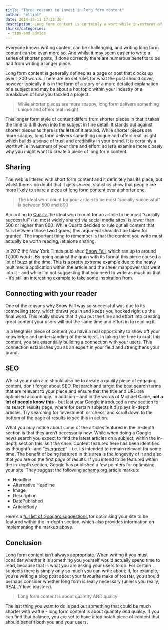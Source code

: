 ```yaml
---
title: "Three reasons to invest in long form content"
author: "elliot"
date: 2014-12-11 17:33:20
description: Long form content is certainly a worthwhile investment of your time and effort, so let’s examine more closely why you might want to create some.
thinks/categories: 
 - tips-and-advice
---
```


Everyone knows writing content can be challenging, and writing long form content can be even more so. And whilst it may seem easier to write a series of shorter posts, if done correctly there are numerous benefits to be had from writing a longer piece.

Long form content is generally defined as a page or post that clocks up over 1,200 words. There are no set rules for what the post should cover, however typically it is in the form of a story or a more detailed explanation of a subject and may be about a hot topic within your industry or a breakdown of how you tackled a project.

> While shorter pieces are more snappy, long form delivers something unique and offers real insight

This longer form style of content differs from shorter pieces in that it takes the time to drill down into the subject in fine detail. It stands out against shorter pieces as there is far less of it around. While shorter pieces are more snappy, long form delivers something unique and offers real insight which builds a sense of trust and credibility in your brand. It is certainly a worthwhile investment of your time and effort, so let’s examine more closely why you might want to create a piece of long form content.

## Sharing

The web is littered with short form content and it definitely has its place, but whilst there’s no doubt that it gets shared, statistics show that people are more likely to share a piece of long form content over a shorter one.

> The ideal word count for your article to be most “socially successful” is between 500 and 800

According to [Quartz ](http://www.qz.com/)the ideal word count for an article to be most “socially successful” (i.e. most widely shared via social media sites) is lower than 500 or higher than 800. While Quartz decided to rule out all content that falls between those two figures, this argument shouldn’t be taken for granted. The important thing to remember is that the content you write must actually be worth reading, let alone sharing.

In 2012 the New York Times published [Snow Fall](http://www.nytimes.com/projects/2012/snow-fall/), which ran up to around 17,000 words. By going against the grain with its format this piece caused a lot of buzz at the time. This is a pretty extreme example due to the heavy multimedia application within the article and the sheer manpower that went into it - and while I’m not suggesting that you need to write as much as that - it’s still an interesting example to take some inspiration from.

## Connecting with your reader

One of the reasons why Snow Fall was so successful was due to its compelling story, which draws you in and keeps you hooked right up the final word. This really shows that if you put the time and effort into creating great content your users will put the same time and effort in to reading it.

In a lengthier piece of content you have a real opportunity to show off your knowledge and understanding of the subject. In taking the time to craft this content, you are essentially building a connection with your users. This connection establishes you as an expert in your field and strengthens your brand.

## SEO

Whilst your main aim should also be to create a quality piece of engaging content, don’t forget about [SEO](/creates/online-marketing/seo/). Research and target the best search terms that are relevant to your piece and ensure that the title and URL are optimised accordingly. In addition – and in the words of Michael Caine, __not a lot of people know this__ - but last year Google introduced a new section to its search results page, where for certain subjects it displays in-depth articles. Try searching for ‘investment’ or ‘chess’ and scroll down to the bottom of the page of results to see this in action.

What you may notice about some of the articles featured in the in-depth section is that they aren’t necessarily new. While when doing a Google news search you expect to find the latest articles on a subject, within the in-depth section this isn’t the case. Content featured here has been identified as thoughtful and “[evergreen](/thinks/evergreen-content-saves-time-makes-money/)” – i.e. its intended to remain relevant for some time. The benefit of being featured in this area is the longevity of it and also that you are on the first page of results. If you intend to be featured within the in-depth section, Google has published a few pointers for optimising your site. They suggest the following [schema.org](http://schema.org/) article markup:

- Headline
- Alternative Headline
- Image
- Description
- DatePublished
- ArticleBody


Here’s a [full list of Google’s suggestions](https://support.google.com/webmasters/answer/3280182) for optimising your site to be featured within the in-depth section, which also provides information on implementing the markup above.

## Conclusion

Long form content isn’t always appropriate. When writing it you must consider whether it is something you yourself would actually spend time to read, because that is what you are asking your users to do. For certain subjects there is simply only so much you can write about; if, for example, you’re writing a blog post about your favourite make of toaster, you should perhaps consider whether long form is really necessary (unless you really, REALLY love toasters).

> Long form content is about quantity AND quality

The last thing you want to do is pad out something that could be much shorter with waffle - long form content is about quantity *and* quality. If you can find that balance, you are set to have a top notch piece of content that should benefit both you and your users.


